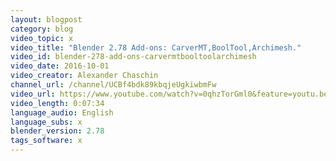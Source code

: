 ```yaml
---
layout: blogpost
category: blog
video_topic: x
video_title: "Blender 2.78 Add-ons: CarverMT,BoolTool,Archimesh."
video_id: blender-278-add-ons-carvermtbooltoolarchimesh
video_date: 2016-10-01
video_creator: Alexander Chaschin
channel_url: /channel/UCBf4bdk89kbqjeUgkiwbmFw
video_url: https://www.youtube.com/watch?v=0qhzTorGml0&feature=youtu.be
video_length: 0:07:34
language_audio: English
language_subs: x
blender_version: 2.78
tags_software: x
---
```

